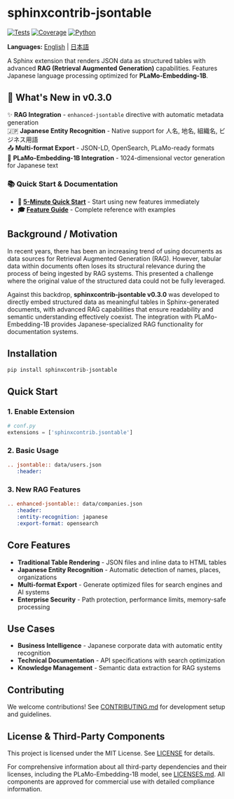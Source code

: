 # sphinxcontrib-jsontable

[![Tests](https://github.com/sasakama-code/sphinxcontrib-jsontable/actions/workflows/ci.yml/badge.svg)](https://github.com/sasakama-code/sphinxcontrib-jsontable/actions/workflows/ci.yml)
[![Coverage](https://codecov.io/gh/sasakama-code/sphinxcontrib-jsontable/graph/badge.svg)](https://codecov.io/gh/sasakama-code/sphinxcontrib-jsontable)
[![Python](https://img.shields.io/pypi/pyversions/sphinxcontrib-jsontable.svg)](https://pypi.org/project/sphinxcontrib-jsontable/)

**Languages:** [English](README.md) | [日本語](README_ja.md)

A Sphinx extension that renders JSON data as structured tables with advanced **RAG (Retrieval Augmented Generation)** capabilities. Features Japanese language processing optimized for **PLaMo-Embedding-1B**.

## 🚀 What's New in v0.3.0

✨ **RAG Integration** - `enhanced-jsontable` directive with automatic metadata generation  
🇯🇵 **Japanese Entity Recognition** - Native support for 人名, 地名, 組織名, ビジネス用語  
📤 **Multi-format Export** - JSON-LD, OpenSearch, PLaMo-ready formats  
🤖 **PLaMo-Embedding-1B Integration** - 1024-dimensional vector generation for Japanese text  

### 📚 **Quick Start & Documentation**
- **🚀 [5-Minute Quick Start](docs/v0.3.0_quick_start.md)** - Start using new features immediately
- **🎓 [Feature Guide](docs/v0.3.0_feature_tutorial.md)** - Complete reference with examples

## Background / Motivation

In recent years, there has been an increasing trend of using documents as data sources for Retrieval Augmented Generation (RAG). However, tabular data within documents often loses its structural relevance during the process of being ingested by RAG systems. This presented a challenge where the original value of the structured data could not be fully leveraged.

Against this backdrop, **sphinxcontrib-jsontable v0.3.0** was developed to directly embed structured data as meaningful tables in Sphinx-generated documents, with advanced RAG capabilities that ensure readability and semantic understanding effectively coexist. The integration with PLaMo-Embedding-1B provides Japanese-specialized RAG functionality for documentation systems.

## Installation

```bash
pip install sphinxcontrib-jsontable
```

## Quick Start

### 1. Enable Extension
```python
# conf.py
extensions = ['sphinxcontrib.jsontable']
```

### 2. Basic Usage
```rst
.. jsontable:: data/users.json
   :header:
```

### 3. New RAG Features
```rst
.. enhanced-jsontable:: data/companies.json
   :header:
   :entity-recognition: japanese
   :export-format: opensearch
```

## Core Features

- **Traditional Table Rendering** - JSON files and inline data to HTML tables
- **Japanese Entity Recognition** - Automatic detection of names, places, organizations
- **Multi-format Export** - Generate optimized files for search engines and AI systems
- **Enterprise Security** - Path protection, performance limits, memory-safe processing

## Use Cases

- **Business Intelligence** - Japanese corporate data with automatic entity recognition
- **Technical Documentation** - API specifications with search optimization
- **Knowledge Management** - Semantic data extraction for RAG systems

## Contributing

We welcome contributions! See [CONTRIBUTING.md](CONTRIBUTING.md) for development setup and guidelines.

## License & Third-Party Components

This project is licensed under the MIT License. See [LICENSE](LICENSE) for details.

For comprehensive information about all third-party dependencies and their licenses, including the PLaMo-Embedding-1B model, see [LICENSES.md](LICENSES.md). All components are approved for commercial use with detailed compliance information.